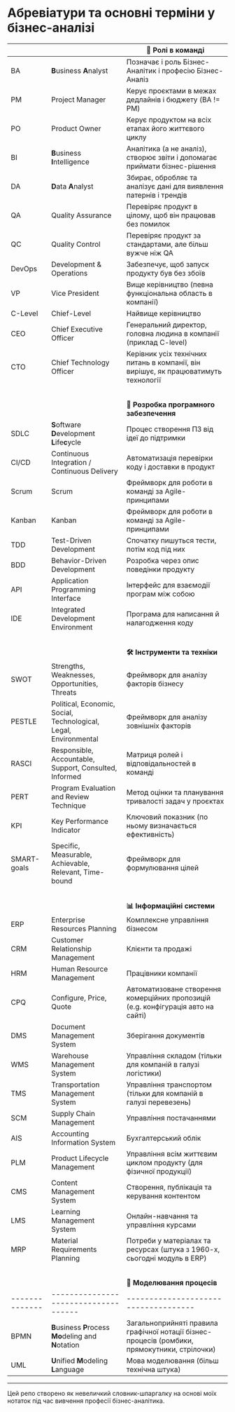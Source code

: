 # Абревіатури та основні терміни у бізнес-аналізі      


|         |                            | **🤖 Ролі в команді** </span>                 |
|--------------|------------------------------------|------------------------------------|
| BA         | **B**usiness **A**nalyst | Позначає і роль Бізнес-Аналітик і професію Бізнес-Аналіз |
| PM          | Project Manager          | Керує проєктами в межах дедлайнів і бюджету (BA != PM) |
| PO          | Product Owner          |  Керує продуктом на всіх етапах його життєвого циклу |
| BI         | **B**usiness **I**ntelligence | Аналітика (а не аналіз), створює звіти і допомагає приймати бізнес-рішення |
| DA         | **D**ata **A**nalyst | Збирає, обробляє та аналізує дані для виявлення патернів і трендів |
| QA          | Quality Assurance          | Перевіряє продукт в цілому, щоб він працював без помилок |
| QC          | Quality Control          | Перевіряє продукт за стандартами, але більш вужче ніж QA |
| DevOps          | Development & Operations          | Забезпечує, щоб запуск продукту був без збоїв |
| VP         | Vice President          | Вище керівництво (певна функціональна область в компанії) |
| C-Level          | Chief-Level          | Найвище керівництво |
| CEO          | Chief Executive Officer          | Генеральний директор, головна людина в компанії (приклад C-level) |
| CTO          | Chief Technology Officer          | Керівник усіх технічних питань в компанії, він вирішує, як працюватимуть технології |  
|  ㅤ  |   ㅤ  |   ㅤ   |
|         |                            |  **🔄 Розробка програмного забезпечення**                      |
| SDLC         | **S**oftware **D**evelopment **L**ife**c**ycle | Процес створення ПЗ від ідеї до підтримки |
| CI/CD         | Continuous Integration / Continuous Delivery | Автоматизація перевірки коду і доставки в продукт |
| Scrum     | Scrum | Фреймворк для роботи в команді за Agile-принципами |
| Kanban     | Kanban | Фреймворк для роботи в команді за Agile-принципами |
| TDD         | Test-Driven Development | Спочатку пишуться тести, потім код під них |
| BDD        | Behavior-Driven Development | Розробка через опис поведінки продукту |
| API         | Application Programming Interface | Інтерфейс для взаємодії програм між собою |
| IDE         | Integrated Development Environment | Програма для написання й налагодження коду |
|  ㅤ  |   ㅤ  |   ㅤ   |
|         |                            |  **🛠 Інструменти та техніки**                      |
| SWOT         | Strengths, Weaknesses, Opportunities, Threats | Фреймворк для аналізу факторів бізнесу |
| PESTLE         | Political, Economic, Social, Technological, Legal, Environmental | Фреймворк для аналізу зовнішніх факторів |
| RASCI         | Responsible, Accountable, Support, Consulted, Informed | Матриця ролей і відповідальностей в команді |
| PERT         | Program Evaluation and Review Technique | Метод оцінки та планування тривалості задач у проєктах |
| KPI         | Key Performance Indicator | Ключовий показник (по ньому визначається ефективність) |  
| SMART-goals         | Specific, Measurable, Achievable, Relevant, Time-bound | Фреймворк для формулювання цілей |  
|  ㅤ  |   ㅤ  |   ㅤ   |
|         |                            |  **📊 Інформаційні системи**                      |
| ERP         | Enterprise Resources Planning |  Комплексне управління бізнесом |
| CRM         | Customer Relationship Management | Клієнти та продажі |
| HRM         | Human Resource Management | Працівники компанії |
| CPQ         | Configure, Price, Quote | Автоматизоване створення комерційних пропозицій (e.g. конфігурація авто на сайті) |
| DMS         | Document Management System | Зберігання документів |
| WMS         | Warehouse Management System | Управління складом (тільки для компаній в галузі логістики) |
| TMS         | Transportation Management System | Управління транспортом (тільки для компаній в галузі перевезень) |
| SCM         | Supply Chain Management | Управління постачаннями |
| AIS         | Accounting Information System | Бухгалтерський облік |
| PLM         | Product Lifecycle Management | Управління всім життєвим циклом продукту (для фізичної продукції) |
| CMS         | Content Management System | Створення, публікація та керування контентом |
| LMS         | Learning Management System | Онлайн-навчання та управління курсами |
| MRP         | Material Requirements Planning | Потреби у матеріалах та ресурсах (штука з 1960-х, сьогодні модуль в ERP) |
|  ㅤ  |   ㅤ  |   ㅤ   |
|             |                        | **📝 Моделювання процесів**                        |
|--------------|------------------------------------|------------------------------------|
| BPMN         | **B**usiness **P**rocess **Mo**deling and **N**otation | Загальноприйняті правила графічної нотації бізнес-процесів  (ромбики, прямокутники, стрілочки) |
| UML          | **U**nified **M**odeling **L**anguage          | Мова моделювання (більш технічна штука) |



     
---     
Цей репо створено як невеличкий словник-шпаргалку на основі моїх нотаток під час вивчення професії бізнес-аналітика.
